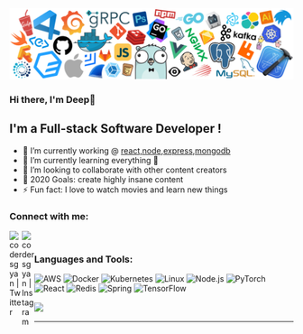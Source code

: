![](https://github.com/deep-sangani/deep-sangani/blob/main/header_white_.png)


### Hi there, I'm Deep👋

## I'm a Full-stack Software Developer !
- 🔭 I’m currently working @ [react,node,express,mongodb](website)
- 🌱 I’m currently learning everything 🤣
- 👯 I’m looking to collaborate with other content creators
- 🥅 2020 Goals: create highly insane content 
- ⚡ Fun fact: I love to watch movies and learn new things

### Connect with me:


[<img align="left" alt="codersgyan | Twitter" width="22px" src="https://cdn.jsdelivr.net/npm/simple-icons@v3/icons/facebook.svg" />][facebook]
[<img align="left" alt="codersgyan | Instagram" width="22px" src="https://cdn.jsdelivr.net/npm/simple-icons@v3/icons/instagram.svg" />][instagram]

<br />

### Languages and Tools:

![AWS](https://img.shields.io/badge/-AWS-000?&logo=Amazon-AWS&logoColor=F90)
![Docker](https://img.shields.io/badge/-Docker-000?&logo=Docker)
![Kubernetes](https://img.shields.io/badge/-Kubernetes-000?&logo=Kubernetes)
![Linux](https://img.shields.io/badge/-Linux-000?&logo=Linux)
![Node.js](https://img.shields.io/badge/-Node.js-000?&logo=node.js)
![PyTorch](https://img.shields.io/badge/-PyTorch-000?&logo=PyTorch)
![React](https://img.shields.io/badge/-React-000?&logo=React)
![Redis](https://img.shields.io/badge/-Redis-000?&logo=Redis)
![Spring](https://img.shields.io/badge/-Spring-000?&logo=Spring)
![TensorFlow](https://img.shields.io/badge/-TensorFlow-000?&logo=TensorFlow)
<br />
<br />
<img height="137px" src="https://github-readme-stats.vercel.app/api?username=deep-sangani&hide_title=true&hide_border=true&show_icons=true&include_all_commits=true&count_private=true&line_height=21&text_color=000&icon_color=000&bg_color=0,ea6161,ffc64d,fffc4d,52fa5a&theme=graywhite" />

---





[facebook]: https://www.facebook.com/deep.sangani.5249/
[instagram]: https://www.instagram.com/_deep_sangani/
